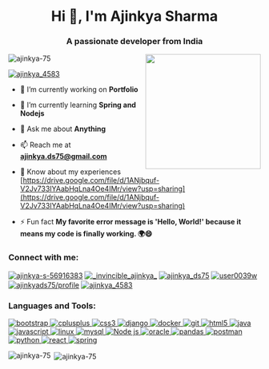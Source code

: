 <h1 align="center">Hi 👋, I'm Ajinkya Sharma</h1>
<h3 align="center">A passionate developer from India</h3>
<img align='right' src="https://media.tenor.com/whgQwNlVvNkAAAAi/xero-code.gif" width="230">
<p align="left"> <img src="https://komarev.com/ghpvc/?username=ajinkya-75&label=Profile%20views&color=0e75b6&style=flat" alt="ajinkya-75" /> </p>

<!---<p align="left"> <a href="https://github.com/ryo-ma/github-profile-trophy"><img src="https://github-profile-trophy.vercel.app/?username=ajinkya-75" alt="ajinkya-75" /></a> </p> -->

<p align="left"> <a href="https://twitter.com/ajinkya_4583" target="blank"><img src="https://img.shields.io/twitter/follow/ajinkya_4583?logo=twitter&style=for-the-badge" alt="ajinkya_4583" /></a> </p>

- 🔭 I’m currently working on **Portfolio**

- 🌱 I’m currently learning **Spring and Nodejs**

- 💬 Ask me about **Anything**

- 📫 Reach me at **ajinkya.ds75@gmail.com**

- 📄 Know about my experiences [https://drive.google.com/file/d/1ANjbquf-V2Jv733IYAabHqLna4Oe4IMr/view?usp=sharing](https://drive.google.com/file/d/1ANjbquf-V2Jv733IYAabHqLna4Oe4IMr/view?usp=sharing)

- ⚡ Fun fact **My favorite error message is 'Hello, World!' because it means my code is finally working. 🌍😄**

<h3 align="left">Connect with me:</h3>
<p align="left">
<a href="https://linkedin.com/in/ajinkya-s-56916383" target="blank"><img align="center" src="https://img.shields.io/badge/LinkedIn-0077B5?style=for-the-badge&logo=linkedin&logoColor=white" alt="ajinkya-s-56916383"  /></a>
<a href="https://instagram.com/_invincible_ajinkya_" target="blank"><img align="center" src="https://img.shields.io/badge/Instagram-E4405F?style=for-the-badge&logo=instagram&logoColor=white" alt="_invincible_ajinkya_" /></a>
<a href="https://www.hackerrank.com/ajinkya_ds75" target="blank"><img align="center" src="https://img.shields.io/badge/-Hackerrank-2EC866?style=for-the-badge&logo=HackerRank&logoColor=white" alt="ajinkya_ds75"  /></a>
<a href="https://www.leetcode.com/user0039w" target="blank"><img align="center" src="https://img.shields.io/badge/-LeetCode-FFA116?style=for-the-badge&logo=LeetCode&logoColor=black" alt="user0039w" /></a>
<a href="https://auth.geeksforgeeks.org/user/ajinkyads75/profile" target="blank"><img align="center" src="https://img.shields.io/badge/GeeksforGeeks-298D46?style=for-the-badge&logo=geeksforgeeks&logoColor=white" alt="ajinkyads75/profile" /></a>
<a href="https://twitter.com/ajinkya_4583" target="blank"><img align="center" src="https://img.shields.io/badge/Twitter-1DA1F2?style=for-the-badge&logo=twitter&logoColor=white" alt="ajinkya_4583" /></a>
</p>

<h3 align="left">Languages and Tools:</h3>
<p align="left"> <a href="https://getbootstrap.com" target="_blank" rel="noreferrer"> <img src="https://img.shields.io/badge/Bootstrap-563D7C?style=for-the-badge&logo=bootstrap&logoColor=white" alt="bootstrap" /> </a> <a href="https://www.w3schools.com/cpp/" target="_blank" rel="noreferrer"> <img src="https://img.shields.io/badge/C%2B%2B-00599C?style=for-the-badge&logo=c%2B%2B&logoColor=white" alt="cplusplus" /> </a> <a href="https://www.w3schools.com/css/" target="_blank" rel="noreferrer"> <img src="https://img.shields.io/badge/CSS3-1572B6?style=for-the-badge&logo=css3&logoColor=white" alt="css3" /> </a> <a href="https://www.djangoproject.com/" target="_blank" rel="noreferrer"> <img src="https://img.shields.io/badge/Django-092E20?style=for-the-badge&logo=django&logoColor=green" alt="django" /> </a> <a href="https://www.docker.com/" target="_blank" rel="noreferrer"> <img src="https://img.shields.io/badge/Docker-2CA5E0?style=for-the-badge&logo=docker&logoColor=white" alt="docker" /> </a> <a href="https://git-scm.com/" target="_blank" rel="noreferrer"> <img src="https://img.shields.io/badge/GIT-E44C30?style=for-the-badge&logo=git&logoColor=white" alt="git" /> </a> <a href="https://www.w3.org/html/" target="_blank" rel="noreferrer"> <img src="https://img.shields.io/badge/HTML5-E34F26?style=for-the-badge&logo=html5&logoColor=white" alt="html5" /> </a> <a href="https://www.java.com" target="_blank" rel="noreferrer"> <img src="https://img.shields.io/badge/java-%23ED8B00.svg?style=for-the-badge&logo=openjdk&logoColor=white" alt="java" /> </a> <a href="https://developer.mozilla.org/en-US/docs/Web/JavaScript" target="_blank" rel="noreferrer"> <img src="https://img.shields.io/badge/JavaScript-323330?style=for-the-badge&logo=javascript&logoColor=F7DF1E" alt="javascript"/> </a> <a href="https://www.linux.org/" target="_blank" rel="noreferrer"> <img src="https://img.shields.io/badge/Linux-FCC624?style=for-the-badge&logo=linux&logoColor=black" alt="linux" /> </a> <a href="https://www.mysql.com/" target="_blank" rel="noreferrer"> <img src="https://img.shields.io/badge/MySQL-005C84?style=for-the-badge&logo=mysql&logoColor=white" alt="mysql" /> </a> <a href="https://nodejs.org" target="_blank" rel="noreferrer"> <img src="https://img.shields.io/badge/Node.js-339933?style=for-the-badge&logo=nodedotjs&logoColor=white" alt="Node js" /> </a> <a href="https://www.oracle.com/" target="_blank" rel="noreferrer"> <img src="https://img.shields.io/badge/Oracle-F80000?style=for-the-badge&logo=oracle&logoColor=black" alt="oracle" /> </a> <a href="https://pandas.pydata.org/" target="_blank" rel="noreferrer"> <img src="https://img.shields.io/badge/Pandas-2C2D72?style=for-the-badge&logo=pandas&logoColor=white" alt="pandas" /> </a> <a href="https://postman.com" target="_blank" rel="noreferrer"> <img src="https://img.shields.io/badge/Postman-FF6C37?style=for-the-badge&logo=Postman&logoColor=white" alt="postman"/> </a> <a href="https://www.python.org" target="_blank" rel="noreferrer"> <img src="https://img.shields.io/badge/Python-FFD43B?style=for-the-badge&logo=python&logoColor=blue" alt="python" /> </a> <a href="https://reactjs.org/" target="_blank" rel="noreferrer"> <img src="https://img.shields.io/badge/React-20232A?style=for-the-badge&logo=react&logoColor=61DAFB" alt="react" /> </a> <a href="https://spring.io/" target="_blank" rel="noreferrer"> <img src="https://img.shields.io/badge/Spring-6DB33F?style=for-the-badge&logo=spring&logoColor=white" alt="spring" /> </a> </p>

<p><img align="left" src="https://github-readme-stats.vercel.app/api/top-langs?username=ajinkya-75&show_icons=true&locale=en&layout=compact" alt="ajinkya-75" /></p>

<p>&nbsp;<img align="center" src="https://github-readme-stats.vercel.app/api?username=ajinkya-75&show_icons=true&locale=en" alt="ajinkya-75" /></p>

<!---<p><img align="center" src="https://github-readme-streak-stats.herokuapp.com/?user=ajinkya-75&" alt="ajinkya-75" /></p> -->


